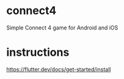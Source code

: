 # connect4

Simple Connect 4 game for Android and iOS

# instructions
https://flutter.dev/docs/get-started/install

